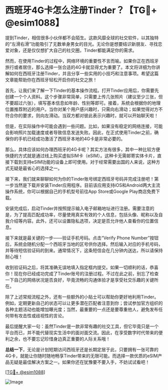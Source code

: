 # 西班牙4G卡怎么注册Tinder？【TG💪+ @esim1088】

提到Tinder，相信很多小伙伴都不会陌生。这款风靡全球的社交软件，以其独特的“左滑右滑”功能吸引了无数单身男女的目光。无论你是想要结识新朋友、寻找恋爱对象，还是仅仅想扩大自己的社交圈，Tinder都能满足你的需求。

然而，在使用Tinder的过程中，网络环境的重要性不言而喻。如果你正在西班牙旅行或者居住，那么选择一张合适的4G卡就显得尤为重要了。本文将详细为你讲解如何在西班牙注册Tinder，并且分享一些实用的小技巧和注意事项。希望这篇文章能帮助你在西班牙轻松开启你的社交之旅！

首先，让我们来了解一下Tinder的基本操作流程。打开Tinder应用后，你需要先创建一个个人资料。这个步骤非常简单，只需要上传几张照片（建议至少三张，但不要超过六张），填写基本信息如年龄、性别等即可。接着，系统会根据你的地理位置推荐附近的用户。当你对某个用户感兴趣时，只需向右滑动；如果觉得对方不符合你的要求，则向左滑动。当双方都对彼此表示兴趣时，就可以开始聊天啦！

但是，在实际操作中可能会遇到一些问题。比如，如果没有稳定的网络连接，可能会影响照片加载速度或者导致信息发送失败。因此，在正式使用Tinder之前，确保你的手机已经成功激活了西班牙本地的4G卡是非常必要的。

那么，具体应该如何办理西班牙的4G卡呢？其实方法有很多，其中一种比较方便快捷的方式就是通过线上购买虚拟SIM卡（eSIM）。这种卡无需邮寄实体卡片，直接下载到支持eSIM功能的设备上即可使用。对于经常需要出国的人来说，这种方式无疑是最省心的选择之一。

接下来，我们就来聊聊如何为你的Tinder账号绑定西班牙号码并完成注册吧！第一步当然是下载并安装Tinder应用程序。目前该应用支持iOS和Android两大主流操作系统，你可以根据自己的手机型号前往App Store或Google Play商店免费下载。

安装完成后，启动Tinder并按照提示输入电子邮箱地址进行注册。需要注意的是，为了提高匹配成功率，尽量使用真实有效的个人信息，包括头像、昵称以及自我介绍等内容。此外，还可以设置隐私选项，决定是否允许他人查看你的位置信息。

接下来就是最关键的一步——验证手机号码。点击“Verify Phone Number”按钮后，系统会随机分配一个西班牙当地的区号供你选择。然后输入对应的手机号码，并等待短信验证码的到来。通常情况下，这条短信会在几分钟内送达，所以请保持耐心哦！

收到验证码之后，将其准确无误地填入指定框内提交。如果一切顺利的话，恭喜你！现在你已经成功完成了Tinder账号的注册过程。不过在此之前，别忘了检查一下自己的网络状况是否良好，毕竟流畅的沟通体验才是享受社交乐趣的关键所在。

除了上述常规流程之外，还有一些额外的小贴士可以帮助你更好地利用Tinder。例如，定期更新自己的状态可以让更多潜在匹配者注意到你；尝试参加官方组织的各种主题活动也能增加曝光度；当然，最重要的一点还是要尊重他人，避免发布任何带有攻击性或歧视性的言论。

最后提醒大家一句：虽然Tinder是一款非常有趣的社交工具，但它毕竟只是一个平台而已，并不能代替现实生活中的面对面交流。因此，在享受数字时代带来的便利之余，也不要忘记珍惜身边真正重要的人际关系哦！

**总结一下**，无论是计划短期访问西班牙还是长期定居于此，只要拥有一张可靠的4G卡，就能让你随时随地畅享Tinder带来的无限可能。而选择一款优质的eSIM产品无疑是最佳解决方案之一。如果你还在犹豫要不要入手，不妨试试看吧！

[[TG💪+ @esim1088](https://t.me/s/esim1088)]  

![Image](https://i.postimg.cc/4NQfJmqS/Snipaste-2025-05-13-00-14-12.png)